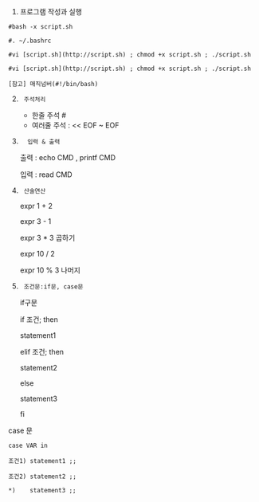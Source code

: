 1.    프로그램 작성과 실행
    
    #bash -x script.sh
    
    #. ~/.bashrc
    
    #vi [script.sh](http://script.sh) ; chmod +x script.sh ; ./script.sh
    
    #vi [script.sh](http://script.sh) ; chmod +x script.sh ; ./script.sh
    
    [참고] 매직넘버(#!/bin/bash)
    
2.      주석처리
    
    - 한줄 주석            #
    - 여러줄 주석          : << EOF ~ EOF
    
3.       입력 & 출력
    
    출력 : echo CMD , printf CMD
    
    입력 : read CMD
    
4.      산술연산
    
    expr 1 + 2 
    
    expr 3 - 1
    
    expr 3 \* 3      곱하기
    
    expr 10 / 2
    
    expr 10 % 3     나머지
    
5.      조건문:if문, case문
    
    if구문
    
    if 조건; then
    
    statement1
    
    elif 조건; then
    
    statement2
    
    else 
    
    statement3
    
    fi
    

  case 문

    case VAR in

    조건1) statement1 ;;

    조건2) statement2 ;;

    *)    statement3 ;;
